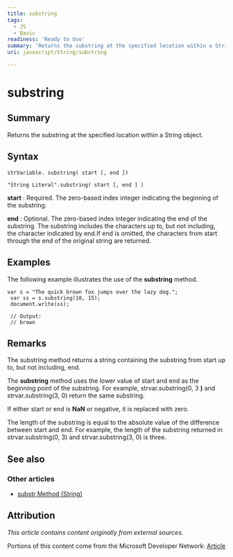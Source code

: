 ```yaml
---
title: substring
tags:
  - JS
  - Basic
readiness: 'Ready to Use'
summary: 'Returns the substring at the specified location within a String object.'
uri: javascript/String/substring

---
```

# substring

## Summary

Returns the substring at the specified location within a String object.

## Syntax

    strVariable. substring( start [, end ])

    "String Literal".substring( start [, end ] )

**start**
:   Required. The zero-based index integer indicating the beginning of the substring.

**end**
:   Optional. The zero-based index integer indicating the end of the substring. The substring includes the characters up to, but not including, the character indicated by end.If end is omitted, the characters from start through the end of the original string are returned.

## Examples

The following example illustrates the use of the **substring** method.

``` {.js}
var s = "The quick brown fox jumps over the lazy dog.";
 var ss = s.substring(10, 15);
 document.write(ss);

 // Output:
 // brown
```

## Remarks

The substring method returns a string containing the substring from start up to, but not including, end.

The **substring** method uses the lower value of start and end as the beginning point of the substring. For example, strvar.substring(0, 3 **)** and strvar.substring(3, 0) return the same substring.

If either start or end is **NaN** or negative, it is replaced with zero.

The length of the substring is equal to the absolute value of the difference between start and end. For example, the length of the substring returned in strvar.substring(0, 3) and strvar.substring(3, 0) is three.

## See also

### Other articles

-   [substr Method (String)](/javascript/String/substr)

## Attribution

*This article contains content originally from external sources.*

Portions of this content come from the Microsoft Developer Network: [Article](http://msdn.microsoft.com/en-us/library/ie/3cz15ahb(v=vs.94).aspx)

